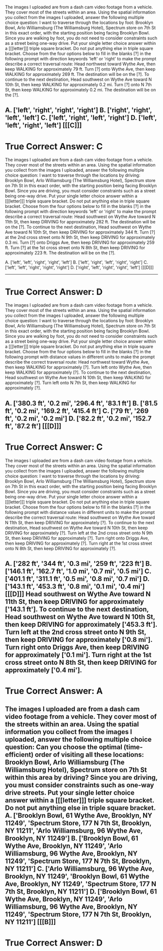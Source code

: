 
The images I uploaded are from a dash cam video footage from a vehicle. They cover most of the streets within an area. Using the spatial information you collect from the images I uploaded, answer the following multiple choice question:
I want to traverse through the locations by foot: Brooklyn Bowl, Arlo Williamsburg (The Williamsburg Hotel), Spectrum store on 7th St in this exact order, with the starting position being facing Brooklyn Bowl. Since you are walking by foot, you do not need to consider constraints such as a street being one-way drive.
Put your single letter choice answer within a [[[letter]]] triple square bracket. Do not put anything else in triple square bracket.
Choose from the four options below to fill in the blanks [?] in the following prompt with direction keywords 'left' or 'right' to make the prompt describe a correct traversal route:
Head northwest toward Wythe Ave, then keep WALKING for approximately 79 ft.
Turn [?] onto Wythe Ave, then keep WALKING for approximately 269 ft.
The destination will be on the [?].
To continue to the next destination, Head southwest on Wythe Ave toward N 10th St, then keep WALKING for approximately 0.2 mi.
Turn [?] onto N 7th St, then keep WALKING for approximately 0.2 mi.
The destination will be on the [?].

A. ['left', 'right', 'right', 'right']      B. ['right', 'right', 'left', 'left']
C. ['left', 'right', 'left', 'right']      D. ['left', 'left', 'right', 'left']
[[[C]]]
----------
True Correct Answer: C
==========

The images I uploaded are from a dash cam video footage from a vehicle. They cover most of the streets within an area. Using the spatial information you collect from the images I uploaded, answer the following multiple choice question:
I want to traverse through the locations by driving: Brooklyn Bowl, Arlo Williamsburg (The Williamsburg Hotel), Spectrum store on 7th St in this exact order, with the starting position being facing Brooklyn Bowl. Since you are driving, you must consider constraints such as a street being one-way drive.
Put your single letter choice answer within a [[[letter]]] triple square bracket. Do not put anything else in triple square bracket.
Choose from the four options below to fill in the blanks [?] in the following prompt with direction keywords 'left' or 'right' to make the prompt describe a correct traversal route:
Head southwest on Wythe Ave toward N 11th St, then keep DRIVING for approximately 282 ft.
The destination will be on the [?].
To continue to the next destination, Head southwest on Wythe Ave toward N 10th St, then keep DRIVING for approximately 344 ft.
Turn [?] at the 2nd cross street onto N 9th St, then keep DRIVING for approximately 0.3 mi.
Turn [?] onto Driggs Ave, then keep DRIVING for approximately 259 ft.
Turn [?] at the 1st cross street onto N 8th St, then keep DRIVING for approximately 223 ft.
The destination will be on the [?].

A. ['left', 'left', 'right', 'right', 'left']      B. ['left', 'right', 'left', 'right', 'right']
C. ['left', 'left', 'right', 'right', 'right']      D. ['right', 'left', 'right', 'right', 'left']
[[[D]]]

----------
True Correct Answer: D
==========

The images I uploaded are from a dash cam video footage from a vehicle. They cover most of the streets within an area. Using the spatial information you collect from the images I uploaded, answer the following multiple choice question:
I want to traverse through the locations by foot: Brooklyn Bowl, Arlo Williamsburg (The Williamsburg Hotel), Spectrum store on 7th St in this exact order, with the starting position being facing Brooklyn Bowl. Since you are walking by foot, you do not need to consider constraints such as a street being one-way drive.
Put your single letter choice answer within a [[[letter]]] triple square bracket. Do not put anything else in triple square bracket.
Choose from the four options below to fill in the blanks [?] in the following prompt with distance values in different units to make the prompt describe the correct traversal route:
Head northwest toward Wythe Ave, then keep WALKING for approximately [?]. 
Turn left onto Wythe Ave, then keep WALKING for approximately [?]. 
To continue to the next destination, Head southwest on Wythe Ave toward N 10th St, then keep WALKING for approximately [?]. 
Turn left onto N 7th St, then keep WALKING for approximately [?]. 

A. ['380.3 ft', '0.2 mi', '296.4 ft', '83.1 ft']      B. ['81.5 ft', '0.2 mi', '169.2 ft', '415.4 ft']
C. ['79 ft', '269 ft', '0.2 mi', '0.2 mi']      D. ['82.2 ft', '0.2 mi', '152.7 ft', '87.2 ft']
[[[D]]]
----------
True Correct Answer: C
==========

The images I uploaded are from a dash cam video footage from a vehicle. They cover most of the streets within an area. Using the spatial information you collect from the images I uploaded, answer the following multiple choice question:
I want to traverse through the locations by driving: Brooklyn Bowl, Arlo Williamsburg (The Williamsburg Hotel), Spectrum store on 7th St in this exact order, with the starting position being facing Brooklyn Bowl. Since you are driving, you must consider constraints such as a street being one-way drive.
Put your single letter choice answer within a [[[letter]]] triple square bracket. Do not put anything else in triple square bracket.
Choose from the four options below to fill in the blanks [?] in the following prompt with distance values in different units to make the prompt describe the correct traversal route:
Head southwest on Wythe Ave toward N 11th St, then keep DRIVING for approximately [?]. 
To continue to the next destination, Head southwest on Wythe Ave toward N 10th St, then keep DRIVING for approximately [?]. 
Turn left at the 2nd cross street onto N 9th St, then keep DRIVING for approximately [?]. 
Turn right onto Driggs Ave, then keep DRIVING for approximately [?]. 
Turn right at the 1st cross street onto N 8th St, then keep DRIVING for approximately [?]. 

A. ['282 ft', '344 ft', '0.3 mi', '259 ft', '223 ft']      B. ['146.1 ft', '162.7 ft', '1.0 mi', '0.7 mi', '0.5 mi']
C. ['401.1 ft', '311.1 ft', '0.5 mi', '0.8 mi', '0.7 mi']      D. ['143.1 ft', '453.3 ft', '0.8 mi', '0.1 mi', '0.4 mi']
[[[D]]]
Head southwest on Wythe Ave toward N 11th St, then keep DRIVING for approximately ['143.1 ft']. 
To continue to the next destination, Head southwest on Wythe Ave toward N 10th St, then keep DRIVING for approximately ['453.3 ft']. 
Turn left at the 2nd cross street onto N 9th St, then keep DRIVING for approximately ['0.8 mi']. 
Turn right onto Driggs Ave, then keep DRIVING for approximately ['0.1 mi']. 
Turn right at the 1st cross street onto N 8th St, then keep DRIVING for approximately ['0.4 mi'].
----------
True Correct Answer: A
==========

The images I uploaded are from a dash cam video footage from a vehicle. They cover most of the streets within an area. Using the spatial information you collect from the images I uploaded, answer the following multiple choice question:
Can you choose the optimal (time-efficient) order of visiting all these locations: Brooklyn Bowl, Arlo Williamsburg (The Williamsburg Hotel), Spectrum store on 7th St within this area by driving? Since you are driving, you must consider constraints such as one-way drive streets.
Put your single letter choice answer within a [[[letter]]] triple square bracket. Do not put anything else in triple square bracket.
A. ['Brooklyn Bowl, 61 Wythe Ave, Brooklyn, NY 11249', 'Spectrum Store, 177 N 7th St, Brooklyn, NY 11211', 'Arlo Williamsburg, 96 Wythe Ave, Brooklyn, NY 11249']      B. ['Brooklyn Bowl, 61 Wythe Ave, Brooklyn, NY 11249', 'Arlo Williamsburg, 96 Wythe Ave, Brooklyn, NY 11249', 'Spectrum Store, 177 N 7th St, Brooklyn, NY 11211']
C. ['Arlo Williamsburg, 96 Wythe Ave, Brooklyn, NY 11249', 'Brooklyn Bowl, 61 Wythe Ave, Brooklyn, NY 11249', 'Spectrum Store, 177 N 7th St, Brooklyn, NY 11211']      D. ['Brooklyn Bowl, 61 Wythe Ave, Brooklyn, NY 11249', 'Arlo Williamsburg, 96 Wythe Ave, Brooklyn, NY 11249', 'Spectrum Store, 177 N 7th St, Brooklyn, NY 11211']
[[[B]]]
----------
True Correct Answer: D
==========
